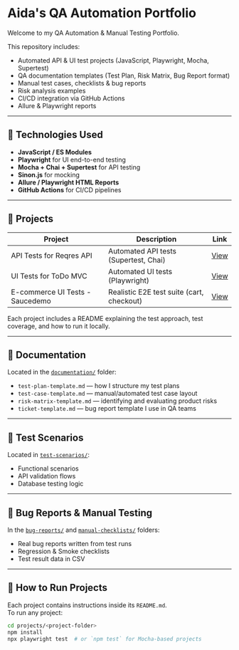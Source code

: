# Aida's QA Automation Portfolio

Welcome to my QA Automation & Manual Testing Portfolio.

This repository includes:
- Automated API & UI test projects (JavaScript, Playwright, Mocha, Supertest)
- QA documentation templates (Test Plan, Risk Matrix, Bug Report format)
- Manual test cases, checklists & bug reports
- Risk analysis examples
- CI/CD integration via GitHub Actions
- Allure & Playwright reports

---

## 🔧 Technologies Used
- **JavaScript / ES Modules**
- **Playwright** for UI end-to-end testing
- **Mocha + Chai + Supertest** for API testing
- **Sinon.js** for mocking
- **Allure / Playwright HTML Reports**
- **GitHub Actions** for CI/CD pipelines

---

## 📁 Projects

| Project                          | Description                                  | Link                                |
|----------------------------------|----------------------------------------------|-------------------------------------|
| API Tests for Reqres API         | Automated API tests (Supertest, Chai)        | [View](./projects/api-tests-reqres) |
| UI Tests for ToDo MVC            | Automated UI tests (Playwright)              | [View](./projects/ui-tests-todo)    |
| E-commerce UI Tests - Saucedemo | Realistic E2E test suite (cart, checkout)    | [View](./projects/ecommerce-tests-saucedemo) |

Each project includes a README explaining the test approach, test coverage, and how to run it locally.

---

## 📄 Documentation

Located in the [`documentation/`](./documentation) folder:

- `test-plan-template.md` — how I structure my test plans
- `test-case-template.md` — manual/automated test case layout
- `risk-matrix-template.md` — identifying and evaluating product risks
- `ticket-template.md` — bug report template I use in QA teams

---

## 🧪 Test Scenarios

Located in [`test-scenarios/`](./test-scenarios):

- Functional scenarios
- API validation flows
- Database testing logic

---

## 🐞 Bug Reports & Manual Testing

In the [`bug-reports/`](./bug-reports) and [`manual-checklists/`](./manual-checklists) folders:

- Real bug reports written from test runs
- Regression & Smoke checklists
- Test result data in CSV

---

## 🚀 How to Run Projects

Each project contains instructions inside its `README.md`.  
To run any project:

```bash
cd projects/<project-folder>
npm install
npx playwright test  # or `npm test` for Mocha-based projects
